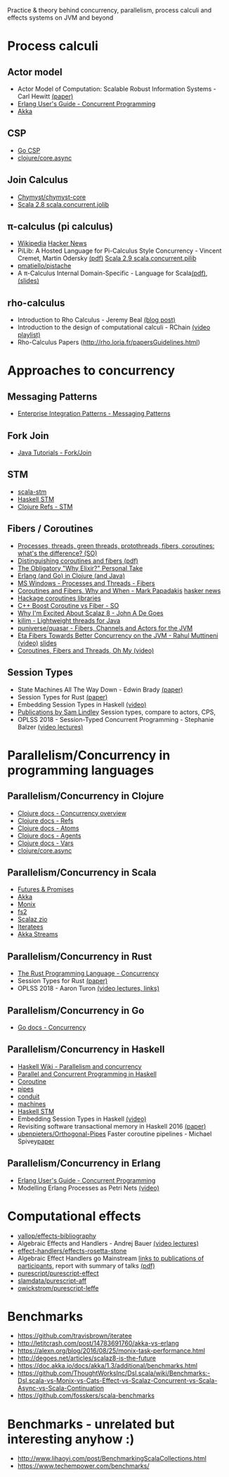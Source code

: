 Practice & theory behind concurrency, parallelism, process calculi and effects systems on JVM and beyond



# Process calculi

## Actor model
* Actor Model of Computation: Scalable Robust Information Systems - Carl Hewitt [(paper)](https://arxiv.org/abs/1008.1459)
* [Erlang User's Guide - Concurrent Programming](http://erlang.org/doc/getting_started/conc_prog.html)
* [Akka](https://akka.io/)

## CSP
* [Go CSP](https://godoc.org/github.com/thomas11/csp)
* [clojure/core.async](https://github.com/clojure/core.async)

## Join Calculus
* [Chymyst/chymyst-core](https://github.com/Chymyst/chymyst-core)
* [Scala 2.8 scala.concurrent.jolib](https://github.com/scala/legacy-svn-scala/blob/2.8.x-opening/src/library/scala/concurrent/jolib.scala)

## π-calculus (pi calculus)
* [Wikipedia](https://en.wikipedia.org/wiki/%CE%A0-calculus) [Hacker News](https://news.ycombinator.com/item?id=6908837)
* PiLib: A Hosted Language for Pi-Calculus Style
Concurrency - Vincent Cremet, Martin Odersky [(pdf)](http://lampwww.epfl.ch/~cremet/publications/pilib.pdf) [Scala 2.9 scala.concurrent.pilib](https://github.com/scala/legacy-svn-scala/blob/2.9.x-opening/src/library/scala/concurrent/pilib.scala)
* [pmatiello/pistache](https://github.com/pmatiello/pistache)
* A π-Calculus Internal Domain-Specific - Language for Scala[(pdf)](https://www.ime.usp.br/~cef/mac499-10/monografias/pedromatiello/pistache-monograph/monograph.pdf), [(slides)](https://www.slideshare.net/pmatiello/pistache-sbmf)

## rho-calculus
* Introduction to Rho Calculus -  Jeremy Beal [(blog post)](https://blog.rchain.coop/blog/2018/07/17/intro-rho-calc/)
* Introduction to the design of computational calculi - RChain [(video playlist)](https://www.youtube.com/watch?v=50z-TP0_HEA&list=PLf2bbiic5ZjD3q67melAFj8UWUFZy4PKP)
* Rho-Calculus Papers (http://rho.loria.fr/papersGuidelines.html)



# Approaches to concurrency

## Messaging Patterns
* [Enterprise Integration Patterns - Messaging Patterns](https://www.enterpriseintegrationpatterns.com/patterns/messaging/index.html)

## Fork Join
* [Java Tutorials - Fork/Join](https://docs.oracle.com/javase/tutorial/essential/concurrency/forkjoin.html)

## STM
* [scala-stm](https://nbronson.github.io/scala-stm/)
* [Haskell STM](http://hackage.haskell.org/package/stm)
* [Clojure Refs - STM](https://clojure.org/reference/refs)

## Fibers / Coroutines
* [Processes, threads, green threads, protothreads, fibers, coroutines: what's the difference? (SO)](https://stackoverflow.com/questions/3324643/processes-threads-green-threads-protothreads-fibers-coroutines-whats-the)
* [Distinguishing coroutines and fibers (pdf)](http://www.open-std.org/jtc1/sc22/wg21/docs/papers/2014/n4024.pdf)
* [The Obligatory "Why Elixir?" Personal Take](http://www.akitaonrails.com/2015/12/01/the-obligatory-why-elixir-personal-take#coroutines)
* [Erlang (and Go) in Clojure (and Java)](http://blog.paralleluniverse.co/2013/05/02/quasar-pulsar/)
* [MS Windows - Processes and Threads - Fibers](https://docs.microsoft.com/en-gb/windows/desktop/ProcThread/fibers)
* [Coroutines and Fibers. Why and When - Mark Papadakis](https://medium.com/software-development-2/coroutines-and-fibers-why-and-when-5798f08464fd) [hasker news](https://news.ycombinator.com/item?id=10908147)
* [Hackage coroutines libraries](http://hackage.haskell.org/packages/search?terms=coroutines)
* [C++ Boost Coroutine vs Fiber - SO](https://stackoverflow.com/questions/44521178/what-is-the-difference-between-coroutine-coroutine2-and-fiber)
* [Why I'm Excited About Scalaz 8 - John A De Goes](http://degoes.net/articles/scalaz8-is-the-future)
* [kilim - Lightweight threads for Java](https://github.com/kilim/kilim)
* [puniverse/quasar - Fibers, Channels and Actors for the JVM](https://github.com/puniverse/quasar)
* [Eta Fibers Towards Better Concurrency on the JVM - Rahul Muttineni (video)](https://www.youtube.com/watch?v=ZuJg2cfmSmw) [slides](https://rahulmutt.github.io/slides/fuconf17-eta-fibers/slides.html#1)
* [Coroutines, Fibers and Threads, Oh My (video)](https://www.youtube.com/watch?v=S6JpbmeuzNg)

## Session Types
* State Machines All The Way Down - Edwin Brady [(paper)](https://www.idris-lang.org/drafts/sms.pdf)
* Session Types for Rust [(paper)](http://munksgaard.me/papers/laumann-munksgaard-larsen.pdf)
* Embedding Session Types in Haskell [(video)](https://www.youtube.com/watch?v=rweCcOTfgWs)
* [Publications by Sam Lindley](http://homepages.inf.ed.ac.uk/slindley/) Session types, compare to actors, CPS,
* OPLSS 2018 - Session-Typed Concurrent Programming - Stephanie Balzer [(video lectures)](https://www.cs.uoregon.edu/research/summerschool/summer18/topics.php#Balzer)

# Parallelism/Concurrency in programming languages

## Parallelism/Concurrency in Clojure
* [Clojure docs - Concurrency overview](https://clojure.org/about/concurrent_programming)
* [Clojure docs - Refs](https://clojure.org/reference/refs)
* [Clojure docs - Atoms](https://clojure.org/reference/atoms)
* [Clojure docs - Agents](https://clojure.org/reference/agents)
* [Clojure docs - Vars](https://clojure.org/reference/vars)
* [clojure/core.async](https://github.com/clojure/core.async)

## Parallelism/Concurrency in Scala
* [Futures & Promises](https://docs.scala-lang.org/overviews/core/futures.html)
* [Akka](https://akka.io/)
* [Monix](https://monix.io/)
* [fs2](https://fs2.io/)
* [Scalaz zio](https://github.com/scalaz/scalaz-zio)
* [Iteratees](https://github.com/travisbrown/iteratee)
* [Akka Streams](https://doc.akka.io/docs/akka/current/stream/index.html)

## Parallelism/Concurrency in Rust
* [The Rust Programming Language - Concurrency](https://doc.rust-lang.org/book/ch16-00-concurrency.html)
* Session Types for Rust [(paper)](http://munksgaard.me/papers/laumann-munksgaard-larsen.pdf)
* OPLSS 2018 - Aaron Turon [(video lectures, links)](https://www.cs.uoregon.edu/research/summerschool/summer18/topics.php#Turon)

## Parallelism/Concurrency in Go
* [Go docs - Concurrency](https://golang.org/doc/effective_go.html#concurrency)

## Parallelism/Concurrency in Haskell
* [Haskell Wiki - Parallelism and concurrency](https://wiki.haskell.org/Research_papers/Parallelism_and_concurrency)
* [Parallel and Concurrent Programming in Haskell](https://simonmar.github.io/pages/pcph.html)
* [Coroutine](http://hackage.haskell.org/package/Coroutine)
* [pipes](http://hackage.haskell.org/package/pipes)
* [conduit](http://hackage.haskell.org/package/conduit)
* [machines](http://hackage.haskell.org/package/machines)
* [Haskell STM](http://hackage.haskell.org/package/stm)
* Embedding Session Types in Haskell [(video)](https://www.youtube.com/watch?v=rweCcOTfgWs)
* Revisiting software transactional memory in Haskell 2016 [(paper)](https://dl.acm.org/citation.cfm?id=2976020)
* [ubenpieters/Orthogonal-Pipes](https://github.com/rubenpieters/Orthogonal-Pipes) Faster coroutine pipelines - Michael Spivey[paper](https://dl.acm.org/citation.cfm?doid=3136534.3110249)

## Parallelism/Concurrency in Erlang
* [Erlang User's Guide - Concurrent Programming](http://erlang.org/doc/getting_started/conc_prog.html)
* Modelling Erlang Processes as Petri Nets [(video)](https://www.youtube.com/watch?v=Gzl5dBNxD6Q)


# Computational effects
* [yallop/effects-bibliography](https://github.com/yallop/effects-bibliography)
* Algebraic Effects and Handlers - Andrej Bauer [(video lectures)](https://www.cs.uoregon.edu/research/summerschool/summer18/topics.php#Bauer)
* [effect-handlers/effects-rosetta-stone](https://github.com/effect-handlers/effects-rosetta-stone)
* Algebraic Effect Handlers go Mainstream [links to publications of participants](https://www.dagstuhl.de/program/calendar/partlist/?semnr=18172&SUOG), report with summary of talks [(pdf)](http://drops.dagstuhl.de/opus/volltexte/2018/9762/pdf/dagrep_v008_i004_p104_18172.pdf)
* [purescript/purescript-effect](https://github.com/purescript/purescript-effect)
* [slamdata/purescript-aff](https://github.com/slamdata/purescript-aff)
* [owickstrom/purescript-leffe](https://github.com/owickstrom/purescript-leffe)


# Benchmarks
* https://github.com/travisbrown/iteratee
* http://letitcrash.com/post/14783691760/akka-vs-erlang
* https://alexn.org/blog/2016/08/25/monix-task-performance.html
* http://degoes.net/articles/scalaz8-is-the-future
* https://doc.akka.io/docs/akka/1.3/additional/benchmarks.html
* https://github.com/ThoughtWorksInc/Dsl.scala/wiki/Benchmarks:-Dsl.scala-vs-Monix-vs-Cats-Effect-vs-Scalaz-Concurrent-vs-Scala-Async-vs-Scala-Continuation
* https://github.com/fosskers/scala-benchmarks



# Benchmarks - unrelated but interesting anyhow :)
* http://www.lihaoyi.com/post/BenchmarkingScalaCollections.html
* https://www.techempower.com/benchmarks/
